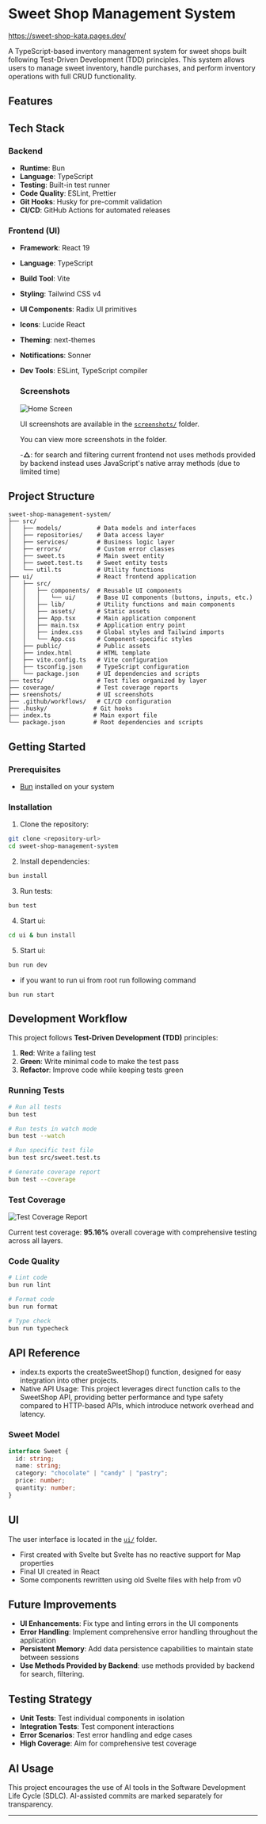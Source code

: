 # Sweet Shop Management System

https://sweet-shop-kata.pages.dev/

A TypeScript-based inventory management system for sweet shops built following Test-Driven Development (TDD) principles. This system allows users to manage sweet inventory, handle purchases, and perform inventory operations with full CRUD functionality.

## Features

## Tech Stack

### Backend

- **Runtime**: Bun
- **Language**: TypeScript
- **Testing**: Built-in test runner
- **Code Quality**: ESLint, Prettier
- **Git Hooks**: Husky for pre-commit validation
- **CI/CD**: GitHub Actions for automated releases

### Frontend (UI)

- **Framework**: React 19
- **Language**: TypeScript
- **Build Tool**: Vite
- **Styling**: Tailwind CSS v4
- **UI Components**: Radix UI primitives
- **Icons**: Lucide React
- **Theming**: next-themes
- **Notifications**: Sonner
- **Dev Tools**: ESLint, TypeScript compiler

  ### Screenshots

  ![Home Screen](sreenshots/home.png)

  UI screenshots are available in the [`screenshots/`](./sreenshots/) folder.

  You can view more screenshots in the folder.

  -**△**: for search and filtering current frontend not uses methods provided by backend instead uses JavaScript's native array methods (due to limited time)

## Project Structure

```text
sweet-shop-management-system/
├── src/
│   ├── models/          # Data models and interfaces
│   ├── repositories/    # Data access layer
│   ├── services/        # Business logic layer
│   ├── errors/          # Custom error classes
│   ├── sweet.ts         # Main sweet entity
│   ├── sweet.test.ts    # Sweet entity tests
│   └── util.ts          # Utility functions
├── ui/                  # React frontend application
│   ├── src/
│   │   ├── components/  # Reusable UI components
│   │   │   └── ui/      # Base UI components (buttons, inputs, etc.)
│   │   ├── lib/         # Utility functions and main components
│   │   ├── assets/      # Static assets
│   │   ├── App.tsx      # Main application component
│   │   ├── main.tsx     # Application entry point
│   │   ├── index.css    # Global styles and Tailwind imports
│   │   └── App.css      # Component-specific styles
│   ├── public/          # Public assets
│   ├── index.html       # HTML template
│   ├── vite.config.ts   # Vite configuration
│   ├── tsconfig.json    # TypeScript configuration
│   └── package.json     # UI dependencies and scripts
├── tests/               # Test files organized by layer
├── coverage/            # Test coverage reports
├── sreenshots/          # UI screenshots
├── .github/workflows/   # CI/CD configuration
├── .husky/             # Git hooks
├── index.ts            # Main export file
└── package.json        # Root dependencies and scripts
```

## Getting Started

### Prerequisites

- [Bun](https://bun.sh/) installed on your system

### Installation

1. Clone the repository:

```bash
git clone <repository-url>
cd sweet-shop-management-system
```

2. Install dependencies:

```bash
bun install
```

3. Run tests:

```bash
bun test
```

4. Start ui:

```bash
cd ui & bun install
```

5. Start ui:

```bash
bun run dev
```

- if you want to run ui from root run following command

```base
bun run start
```

## Development Workflow

This project follows **Test-Driven Development (TDD)** principles:

1. **Red**: Write a failing test
2. **Green**: Write minimal code to make the test pass
3. **Refactor**: Improve code while keeping tests green

### Running Tests

```bash
# Run all tests
bun test

# Run tests in watch mode
bun test --watch

# Run specific test file
bun test src/sweet.test.ts

# Generate coverage report
bun test --coverage
```

### Test Coverage

![Test Coverage Report](test-report.png)

Current test coverage: **95.16%** overall coverage with comprehensive testing across all layers.

### Code Quality

```bash
# Lint code
bun run lint

# Format code
bun run format

# Type check
bun run typecheck
```

## API Reference

- index.ts exports the createSweetShop() function, designed for easy integration into other projects.
- Native API Usage: This project leverages direct function calls to the SweetShop API, providing better performance and type safety compared to HTTP-based APIs, which introduce network overhead and latency.

### Sweet Model

```typescript
interface Sweet {
  id: string;
  name: string;
  category: "chocolate" | "candy" | "pastry";
  price: number;
  quantity: number;
}
```

## UI

The user interface is located in the [`ui/`](./ui/) folder.

- First created with Svelte but Svelte has no reactive support for Map properties
- Final UI created in React
- Some components rewritten using old Svelte files with help from v0

## Future Improvements

- **UI Enhancements**: Fix type and linting errors in the UI components
- **Error Handling**: Implement comprehensive error handling throughout the application
- **Persistent Memory**: Add data persistence capabilities to maintain state between sessions
- **Use Methods Provided by Backend**: use methods provided by backend for search, filtering.

## Testing Strategy

- **Unit Tests**: Test individual components in isolation
- **Integration Tests**: Test component interactions
- **Error Scenarios**: Test error handling and edge cases
- **High Coverage**: Aim for comprehensive test coverage

## AI Usage

This project encourages the use of AI tools in the Software Development Life Cycle (SDLC). AI-assisted commits are marked separately for transparency.

---
